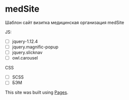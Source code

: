 # medSite
Шаблон сайт визитка медицинская организация medSite

JS:
- [ ] jquery-1.12.4
- [ ] jquery.magnific-popup
- [ ] jquery.slicknav
- [ ] owl.carousel

CSS
- [ ] SCSS
- [ ] БЭМ

This site was built using [Pages](https://yunalive.ru/).
